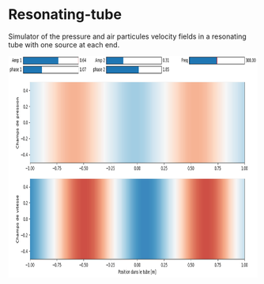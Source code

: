 # Resonating-tube
Simulator of the pressure and air particules velocity fields in a resonating tube with one source at each end.

<img src="https://github.com/Cozipro/Resonating-tube/blob/main/slider.PNG"  width="750" height="450" />
